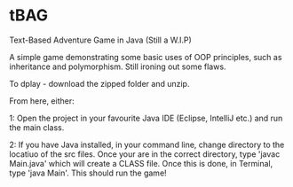 # tBAG
Text-Based Adventure Game in Java (Still a W.I.P)

A simple game demonstrating some basic uses of OOP principles, such as inheritance and polymorphism. Still ironing out some flaws.

To dplay - download the zipped folder and unzip.

From here, either:

1: Open the project in your favourite Java IDE (Eclipse, IntelliJ etc.) and run the main class.

2: If you have Java installed, in your command line, change directory to the locatiuo of the src files. Once your are in the correct directory, type 'javac Main.java' which will create a CLASS file. Once this is done, in Terminal, type 'java Main'. This should run the game!
